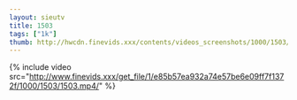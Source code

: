 ```yaml
--- 
layout: sieutv
title: 1503
tags: ["1k"]
thumb: http://hwcdn.finevids.xxx/contents/videos_screenshots/1000/1503/preview.mp4.jpg
---
```

{% include video src="http://www.finevids.xxx/get_file/1/e85b57ea932a74e57be6e09ff7f1372f/1000/1503/1503.mp4/" %} 
